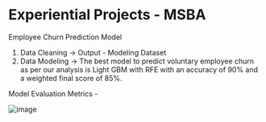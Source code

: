 # Experiential Projects - MSBA
Employee Churn Prediction Model

1. Data Cleaning -> Output - Modeling Dataset
2. Data Modeling -> The best model to predict voluntary employee churn as per our analysis is Light GBM with RFE with an accuracy of 90% and a weighted final score of 85%.

Model Evaluation Metrics -

![image](https://user-images.githubusercontent.com/23355712/223626358-1739ae46-e52f-4021-af24-5cae953c6a9c.png)

